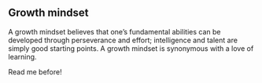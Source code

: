 ## Growth mindset
A growth mindset believes that one’s fundamental abilities can be developed through perseverance and effort; intelligence and talent are simply good starting points. A growth mindset is synonymous with a love of learning.

Read me before!